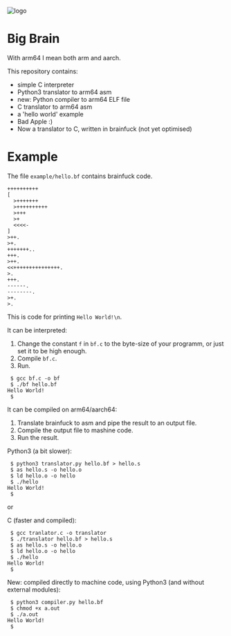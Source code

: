 ![logo](https://user-images.githubusercontent.com/65429873/126862690-f4cf02d8-127a-4513-83ea-69b99a333d44.jpg)


# Big Brain

With arm64 I mean both arm and aarch.

This repository contains:
* simple C interpreter
* Python3 translator to arm64 asm
* new: Python compiler to arm64 ELF file
* C translator to arm64 asm
* a 'hello world' example
* Bad Apple :)
* Now a translator to C, written in brainfuck (not yet optimised)

# Example

The file `example/hello.bf` contains brainfuck code.
```bf
++++++++++
[
  >+++++++
  >++++++++++
  >+++
  >+
  <<<<-
]
>++.
>+.
+++++++..
+++.
>++.
<<+++++++++++++++.
>.
+++.
------.
--------.
>+.
>.
```
This is code for printing `Hello World!\n`.

It can be interpreted:
1) Change the constant `f` in `bf.c` to the byte-size of your programm, or just set it to be high enough.
2) Compile `bf.c`.
3) Run.

```
 $ gcc bf.c -o bf
 $ ./bf hello.bf
Hello World!
 $
```

It can be compiled on arm64/aarch64:
1) Translate brainfuck to asm and pipe the result to an output file.
2) Compile the output file to mashine code.
3) Run the result.

Python3 (a bit slower):
```
 $ python3 translator.py hello.bf > hello.s
 $ as hello.s -o hello.o
 $ ld hello.o -o hello
 $ ./hello
Hello World!
 $
```
or

C (faster and compiled):
```
 $ gcc tranlator.c -o translator
 $ ./translator hello.bf > hello.s
 $ as hello.s -o hello.o
 $ ld hello.o -o hello
 $ ./hello
Hello World!
 $
```

New: compiled directly to machine code, using Python3
(and without external modules):
```
 $ python3 compiler.py hello.bf
 $ chmod +x a.out
 $ ./a.out
Hello World!
 $
```
